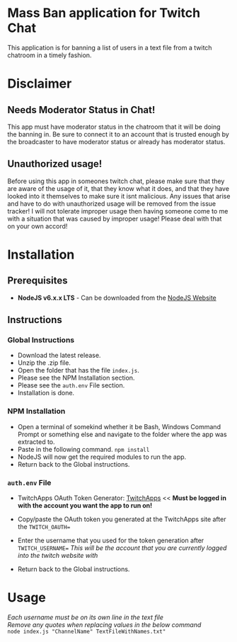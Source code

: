 # Mass Ban application for Twitch Chat
This application is for banning a list of users in a text file from a twitch chatroom in a timely fashion.

# Disclaimer
## Needs Moderator Status in Chat!
This app must have moderator status in the chatroom that it will be doing the banning in. Be sure to connect it to an account that is trusted enough by the broadcaster to have moderator status or already has moderator status.

## Unauthorized usage!
Before using this app in someones twitch chat, please make sure that they are aware of the usage of it, that they know what it does, and that they have looked into it themselves to make sure it isnt malicious. Any issues that arise and have to do with unauthorized usage will be removed from the issue tracker! I will not tolerate improper usage then having someone come to me with a situation that was caused by improper usage! Please deal with that on your own accord!

# Installation
## Prerequisites
- **NodeJS v6.x.x LTS** - Can be downloaded from the [NodeJS Website](https://nodejs.org/en/)

## Instructions
### Global Instructions
- Download the latest release.
- Unzip the .zip file.
- Open the folder that has the file `index.js`.
- Please see the NPM Installation section.
- Please see the `auth.env` File section.
- Installation is done.

### NPM Installation
- Open a terminal of somekind whether it be Bash, Windows Command Prompt or something else and navigate to the folder where the app was extracted to.
- Paste in the following command. `npm install`
- NodeJS will now get the required modules to run the app.
- Return back to the Global instructions.

### `auth.env` File
- TwitchApps OAuth Token Generator: [TwitchApps](https://twitchapps.com/tmi/) << **Must be logged in with the account you want the app to run on!**

- Copy/paste the OAuth token you generated at the TwitchApps site after the `TWITCH_OAUTH=`
- Enter the username that you used for the token generation after `TWITCH_USERNAME=` *This will be the account that you are currently logged into the twitch website with*
- Return back to the Global instructions.

# Usage
*Each username must be on its own line in the text file*  
*Remove any quotes when replacing values in the below command*  
`node index.js "ChannelName" TextFileWithNames.txt"`
